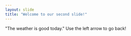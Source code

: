 ```yaml
---
layout: slide
title: "Welcome to our second slide!"
---
```

"The weather is good today."
Use the left arrow to go back!
